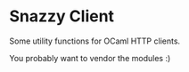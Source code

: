 # Snazzy Client

Some utility functions for OCaml HTTP clients.

You probably want to vendor the modules :)
